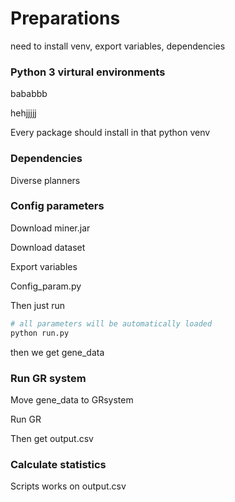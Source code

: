 # Preparations

need to install venv, export variables, dependencies

### Python 3 virtural environments

bababbb

hehjjjjj

Every package should install in that python venv

### Dependencies

Diverse planners

### Config parameters

Download miner.jar

Download dataset

Export variables

Config_param.py

Then just run

```sh
# all parameters will be automatically loaded
python run.py
```

then we get gene_data

### Run GR system

Move gene_data to GRsystem

Run GR

Then get output.csv

### Calculate statistics

Scripts works on output.csv

